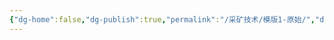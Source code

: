 ```yaml
---
{"dg-home":false,"dg-publish":true,"permalink":"/采矿技术/模版1-原始/","dgPassFrontmatter":true,"noteIcon":"","created":"2024-06-29T14:19:34.267+08:00","updated":"2024-06-29T16:29:38.703+08:00"}
---
```



